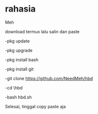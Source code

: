 # rahasia
Meh 

download termux lalu salin dan paste

-pkg update

-pkg upgrade

-pkg install bash

-pkg install git

-git clone https://github.com/NeedMeh/hbd

-cd \hbd

-bash hbd.sh

Selesai, tinggal copy paste aja
